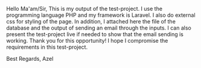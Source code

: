 Hello Ma'am/Sir, This is my output of the test-project. I use the programming language PHP and my framework is Laravel. I also do external css for styling of the page.
In addition, I attached here the file of the database and the output of sending an email through the inputs. I can also present the test-project live if needed to show that the email sending is working.
Thank you for this opportunity! I hope I compromise the requirements in this test-project.

Best Regards,
Azel
